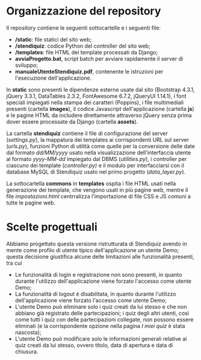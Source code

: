 # Organizzazione del repository

Il repository contiene le seguenti sottocartelle e i seguenti file:

- **/static**: file statici del sito web;
- **/stendiquiz**: codice Python del controller del sito web;
- **/templates**: file HTML dei template processati da Django;
- **avviaProgetto.bat**, script batch per avviare rapidamente il server di sviluppo;
- **manualeUtenteStendiquiz.pdf**, contenente le istruzioni per l'esecuzione dell'applicazione.

In **static** sono presenti le dipendenze esterne usate dal sito (Bootstrap 4.3.1, jQuery 3.3.1, DataTables 2.3.2, FontAwesome 6.7.2, jQueryUI 1.14.1), i font speciali impiegati nella stampa dei caratteri (Poppins), i file multimediali presenti (cartella **images**), il codice Javascript dell'applicazione (cartella **js**) e le pagine HTML da includere direttamente attraverso jQuery senza prima dover essere processate da Django (cartella **assets**). 

La cartella **stendiquiz** contiene il file di configurazione del server (_settings.py_), la mappatura dei templates ai corrispondenti URL sul server (_urls.py_), funzioni Python di utilità come quelle per la conversione delle date dal formato _dd/MM/yyyy_ usato nella visualizzazione dell'interfaccia utente al formato _yyyy-MM-dd_ impiegato dal DBMS (_utilities.py_), i controller per ciascuno dei template (_controller.py)_ e il modulo per interfacciarsi con il database MySQL di Stendiquiz usato nel primo progetto (_data_layer.py_). 

La sottocartella **commons** in **templates** ospita i file HTML usati nella generazione dei template, che vengono usati in più pagine web, mentre il file _impostazioni.html_ centrralizza l'importazione di file CSS e JS comuni a tutte le pagine web.

# Scelte progettuali

Abbiamo progettato questa versione ristrutturata di Stendiquiz avendo in mente come profilo di utente tipico dell'applicazione un utente Demo; questa decisione giustifica alcune delle limitazioni alle funzionalità presenti, tra cui
- Le funzionalità di login e registrazione non sono presenti, in quanto durante l'utilizzo dell'applicazione viene forzato l'accesso come utente Demo;
- La funzionalità di logout è disabilitata, in quanto durante l'utilizzo dell'applicazione viene forzato l'accesso come utente Demo;
- L'utente Demo può eliminare solo i quiz creati da lui stesso e che non abbiano già registrato delle partecipazioni; i quiz degli altri utenti, così come tutti i quiz con delle partecipazioni collegate, non possono essere eliminati (e la corrispondente opzione nella pagina _I miei quiz_ è stata nascosta);
- L'utente Demo può modificare solo le informazioni generali relative ai quiz creati da lui stesso, ovvero titolo, data di apertura e data di chiusura.
